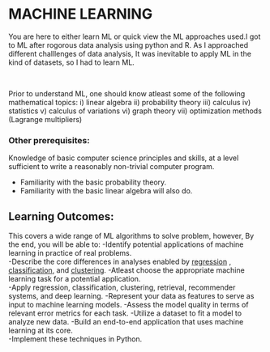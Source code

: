 # MACHINE LEARNING
You are here to either learn ML or quick view the ML approaches used.I got to ML after rogorous data analysis using python and R.
As I approached different challlenges of data analysis, It was inevitable to apply ML in the kind of datasets, so I had to learn ML.

<br />

Prior to understand ML, one should know atleast some of the following mathematical topics:
i) linear algebra
ii) probability theory
iii) calculus
iv) statistics
v) calculus of variations
vi) graph theory
vii) optimization methods (Lagrange multipliers)

### Other prerequisites:
Knowledge of basic computer science principles and skills, at a level sufficient to write a reasonably non-trivial computer program.
- Familiarity with the basic probability theory.
- Familiarity with the basic linear algebra will also do.

## Learning Outcomes:  
This covers a wide range of ML algorithms to solve problem, however,
By the end, you will be able to:
   -Identify potential applications of machine learning in practice of real problems.  
   -Describe the core differences in analyses enabled by [regression](https://en.wikipedia.org/wiki/Regression_analysis) , [classification](https://en.wikipedia.org/wiki/Classification), and [clustering](https://en.wikipedia.org/wiki/Cluster_analysis).
   -Atleast choose the appropriate machine learning task for a potential application.  
   -Apply regression, classification, clustering, retrieval, recommender systems, and deep learning.
   -Represent your data as features to serve as input to machine learning models. 
   -Assess the model quality in terms of relevant error metrics for each task.
   -Utilize a dataset to fit a model to analyze new data.
   -Build an end-to-end application that uses machine learning at its core.  
   -Implement these techniques in Python.
